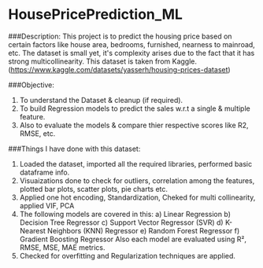 # HousePricePrediction_ML

###Description:
This project is to predict the housing price based on certain factors like house area, bedrooms, furnished, nearness to mainroad, etc. The dataset is small yet, it's complexity arises due to the fact that it has strong multicollinearity. This dataset is taken from Kaggle. (https://www.kaggle.com/datasets/yasserh/housing-prices-dataset)

###Objective:
1. To understand the Dataset & cleanup (if required).
2. To build Regression models to predict the sales w.r.t a single & multiple feature.
3. Also to evaluate the models & compare thier respective scores like R2, RMSE, etc.

###Things I have done with this dataset:
1. Loaded the dataset, imported all the required libraries, performed basic dataframe info.
2. Visuaizations done to check for outliers, correlation among the features, plotted bar plots, scatter plots, pie charts etc.
3. Applied one hot encoding, Standardization, Cheked for multi collinearity, applied VIF, PCA
4. The following models are covered in this:
   a) Linear Regression
   b) Decision Tree Regressor
   c) Support Vector Regressor (SVR)
   d) K-Nearest Neighbors (KNN) Regressor
   e) Random Forest Regressor
   f) Gradient Boosting Regressor
   Also each model are evaluated using R², RMSE, MSE, MAE metrics.
5. Checked for overfitting and Regularization techniques are applied.

